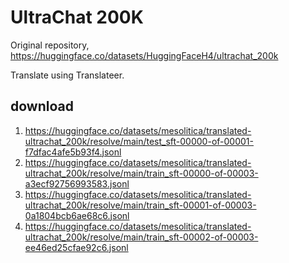 # UltraChat 200K

Original repository, https://huggingface.co/datasets/HuggingFaceH4/ultrachat_200k

Translate using Translateer.

## download

1. https://huggingface.co/datasets/mesolitica/translated-ultrachat_200k/resolve/main/test_sft-00000-of-00001-f7dfac4afe5b93f4.jsonl
2. https://huggingface.co/datasets/mesolitica/translated-ultrachat_200k/resolve/main/train_sft-00000-of-00003-a3ecf92756993583.jsonl
3. https://huggingface.co/datasets/mesolitica/translated-ultrachat_200k/resolve/main/train_sft-00001-of-00003-0a1804bcb6ae68c6.jsonl
4. https://huggingface.co/datasets/mesolitica/translated-ultrachat_200k/resolve/main/train_sft-00002-of-00003-ee46ed25cfae92c6.jsonl